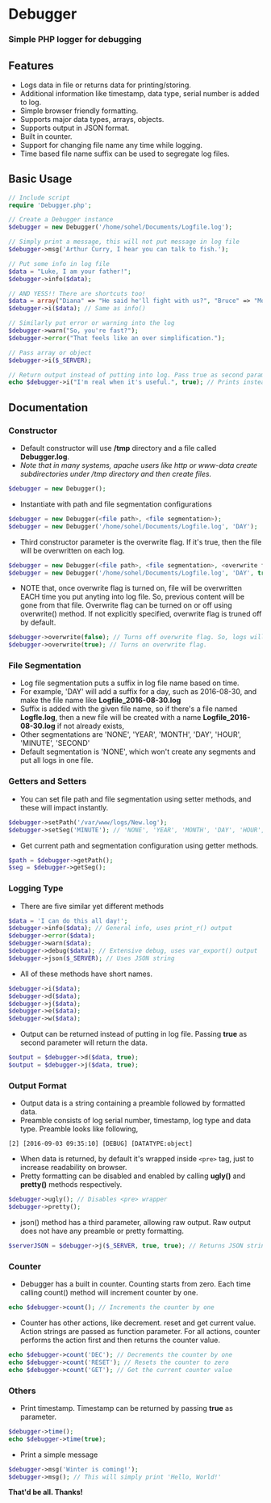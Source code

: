 # Debugger
### Simple PHP logger for debugging

## Features
* Logs data in file or returns data for printing/storing.
* Additional information like timestamp, data type, serial number is added to log.
* Simple browser friendly formatting.
* Supports major data types, arrays, objects.
* Supports output in JSON format.
* Built in counter.
* Support for changing file name any time while logging.
* Time based file name suffix can be used to segregate log files.

## Basic Usage
```php
// Include script
require 'Debugger.php';

// Create a Debugger instance
$debugger = new Debugger('/home/sohel/Documents/Logfile.log');

// Simply print a message, this will not put message in log file
$debugger->msg('Arthur Curry, I hear you can talk to fish.');

// Put some info in log file
$data = "Luke, I am your father!";
$debugger->info($data);

// AND YESS!! There are shortcuts too!
$data = array("Diana" => "He said he'll fight with us?", "Bruce" => "More or less.");
$debugger->i($data); // Same as info()

// Similarly put error or warning into the log
$debugger->warn("So, you're fast?");
$debugger->error("That feels like an over simplification.");

// Pass array or object
$debugger->i($_SERVER);

// Return output instead of putting into log. Pass true as second parameter.
echo $debugger->i("I'm real when it's useful.", true); // Prints instead of putting into log
```

## Documentation
### Constructor
* Default constructor will use **/tmp** directory and a file called **Debugger.log**.
* *Note that in many systems, apache users like http or www-data create subdirectories under /tmp directory and then create files.*
```php
$debugger = new Debugger();
```
* Instantiate with path and file segmentation configurations
```php
$debugger = new Debugger(<file path>, <file segmentation>);
$debugger = new Debugger('/home/sohel/Documents/Logfile.log', 'DAY');
```
* Third constructor parameter is the overwrite flag. If it's true, then the file will be overwritten on each log.
```php
$debugger = new Debugger(<file path>, <file segmentation>, <overwrite flag>);
$debugger = new Debugger('/home/sohel/Documents/Logfile.log', 'DAY', true);
```
* NOTE that, once overwrite flag is turned on, file will be overwritten EACH time you put anyting into log file. So, previous content will be gone from that file. Overwrite flag can be turned on or off using overwrite() method. If not explicitly specified, overwrite flag is truned off by default.
```php
$debugger->overwrite(false); // Turns off overwrite flag. So, logs will be appended after this call.
$debugger->overwrite(true); // Turns on overwrite flag.
```

### File Segmentation
* Log file segmentation puts a suffix in log file name based on time.
* For example, 'DAY' will add a suffix for a day, such as 2016-08-30, and make the file name like **Logfile_2016-08-30.log**
* Suffix is added with the given file name, so if there's a file named **Logfle.log**, then a new file will be created with a name **Logfile_2016-08-30.log** if not already exists,
* Other segmentations are 'NONE', 'YEAR', 'MONTH', 'DAY', 'HOUR', 'MINUTE', 'SECOND'
* Default segmentation is 'NONE', which won't create any segments and put all logs in one file.

### Getters and Setters
* You can set file path and file segmentation using setter methods, and these will impact instantly.
```php
$debugger->setPath('/var/www/logs/New.log');
$debugger->setSeg('MINUTE'); // 'NONE', 'YEAR', 'MONTH', 'DAY', 'HOUR', 'MINUTE', 'SECOND'
```
* Get current path and segmentation configuration using getter methods.
```php
$path = $debugger->getPath();
$seg = $debugger->getSeg();
```

### Logging Type
* There are five similar yet different methods
```php
$data = 'I can do this all day!';
$debugger->info($data); // General info, uses print_r() output
$debugger->error($data);
$debugger->warn($data);
$debugger->debug($data); // Extensive debug, uses var_export() output
$debugger->json($_SERVER); // Uses JSON string
```
* All of these methods have short names.

```php
$debugger->i($data);
$debugger->d($data);
$debugger->j($data);
$debugger->e($data);
$debugger->w($data);
```

* Output can be returned instead of putting in log file. Passing **true** as second parameter will return the data.

```php
$output = $debugger->d($data, true);
$output = $debugger->j($data, true);
```

### Output Format
* Output data is a string containing a preamble followed by formatted data.
* Preamble consists of log serial number, timestamp, log type and data type. Preamble looks like following,
```
[2] [2016-09-03 09:35:10] [DEBUG] [DATATYPE:object]
```
* When data is returned, by default it's wrapped inside ```<pre>``` tag, just to increase readability on browser.
* Pretty formatting can be disabled and enabled by calling **ugly()** and **pretty()** methods respectively.

```php
$debugger->ugly(); // Disables <pre> wrapper
$debugger->pretty();
```
* json() method has a third parameter, allowing raw output. Raw output does not have any preamble or pretty formatting.
```php
$serverJSON = $debugger->j($_SERVER, true, true); // Returns JSON string of $_SERVER variable.
```

### Counter
* Debugger has a built in counter. Counting starts from zero. Each time calling count() method will increment counter by one.
```php
echo $debugger->count(); // Increments the counter by one
```
* Counter has other actions, like decrement. reset and get current value. Action strings are passed as function parameter. For all actions, counter performs the action first and then returns the counter value.
```php
echo $debugger->count('DEC'); // Decrements the counter by one
echo $debugger->count('RESET'); // Resets the counter to zero
echo $debugger->count('GET'); // Get the current counter value
```
### Others
* Print timestamp. Timestamp can be returned by passing **true** as parameter.
```php
$debugger->time();
echo $debugger->time(true);
```
* Print a simple message
```php
$debugger->msg('Winter is coming!');
$debugger->msg(); // This will simply print 'Hello, World!'
```

**That'd be all. Thanks!**

